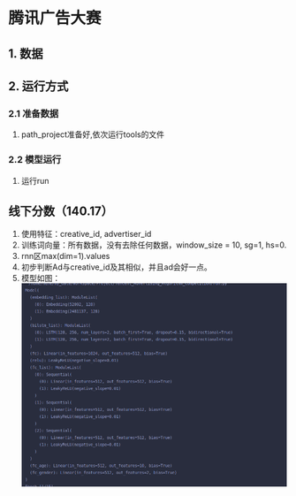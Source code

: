 # 腾讯广告大赛
## 1. 数据
## 2. 运行方式
### 2.1 准备数据
1. path_project准备好,依次运行tools的文件
### 2.2 模型运行
1. 运行run

## 线下分数（140.17）
1. 使用特征：creative_id, advertiser_id
2. 训练词向量：所有数据，没有去除任何数据，window_size = 10,  sg=1, hs=0.
3. rnn区max(dim=1).values
4. 初步判断Ad与creative_id及其相似，并且ad会好一点。
5. 模型如图：
![](./img/01_model.png)